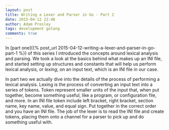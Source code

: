 ```yaml
---
layout: post
title: Writing a Lexer and Parser in Go - Part 2
date: 2015-04-12 22:48
author: Adam Presley
tags: development golang
comments: true
---
```

In [part one]({% post_url 2015-04-12-writing-a-lexer-and-parser-in-go-part-1 %}) of this series I introduced the concepts around lexical analysis and parsing. We took a look at the basics behind what makes up an INI file, and started setting up structures and constants that will help us perform lexical analysis, or *lexing*, on an input text, which is an INI file in our case.

In part two we actually dive into the details of the process of performing a lexical analysis. Lexing is the process of converting an input text into a series of tokens. Token represent smaller units of the input that, when put together, become something useful, like a program, or configuration file, and more. In an INI file token include left bracket, right bracket, section name, key name, value, and equal sign. Put together in the correct order and you have an INI file. The job of the lexer is to read the INI file and create tokens, placing them onto a channel for a parser to pick up and do something useful with.

